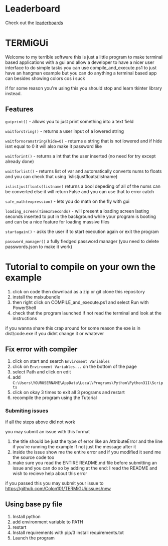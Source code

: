 # Leaderboard
Check out the [leaderboards](http://139.144.177.42/)
# TERMiGUi
Welcome to my terrible software
this is just a little program to make terminal based applications with a gui and allow a developer to have a nicer user interface to do simple tasks
you can use compile_and_execute.ps1 to just have an hangman example but you can do anything a terminal based app can besides showing colors cos i suck

if for some reason you're using this you should stop and learn tkinter library instead.

## Features
`guiprint()` - allows you to just print something into a text field

`waitforstring()` - returns a user input of a lowered string

`waitfornoramstring(hide=0)` - returns a string that is not lowered and if hide isnt equal to 0 it will also make it password like

`waitforint()` - returns a int that the user inserted (no need for try except already done)

`waitforlist()` - returns list of var and automatically converts nums to floats and you can check that using `islistjustfloats(listname)

`islistjustfloats(listname)` returns a bool depeding of all of the nums can be converted else it will return False and you can use that to error catch

`safe_math(expression)` - lets you do math on the fly with gui

`loading_screen(TimeInSeconds)` - will present a loading screen lasting seconds inserted to put in the background while your program is booting and can be a nice feature for loading massive files

`startagain()` - asks the user if to start execution again or exit the program

`password_manager()` a fully fledged password manager (you need to delete passwords.json to make it work)
# Tutorial to compile on your own the example

1. click on code then download as a zip or git clone this repository
2. install the msixubundle
3. then right click on COMPILE_and_execute.ps1 and select Run with PowerShell
4. check that the program launched if not read the terminal and look at the instructions 

if you wanna share this crap around for some reason the exe is in dist\code.exe if you didnt change it or whatever


## Fix error with compiler
1. click on start and search `Enviroment Variables`
2. click on `Enviroment Variables...` on the bottom of the page
3. select Path and click on edit
4. add `C:\Users\YOURUSERNAME\AppData\Local\Programs\Python\Python311\Scripts`
5. click on okay 3 times to exit all 3 programs and restart
6. recompile the program using the Tutorial

### Submiting issues

if all the steps above did not work

you may submit an issue with this format

1. the title should be just the type of error like an AttributeError and the line if you're running the example if not just the message after it
2. inside the issue show me the entire error and if you modified it send me the source code too
3. make sure you read the ENTIRE README.md file before submitting an issue and you can do so by adding at the end: I read the README and wish to recieve help about this error

if you passed this you may submit your issue to
https://github.com/Colon101/TERMiGUi/issues/new



## Using base py file

1. Install python
2. add environment variable to PATH 
3. restart
4. Install requirements with pip/3 install requirements.txt
5. Launch the program
